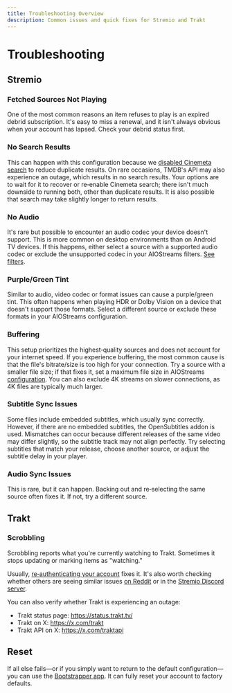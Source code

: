 ```yaml
---
title: Troubleshooting Overview
description: Common issues and quick fixes for Stremio and Trakt
---
```


# Troubleshooting

## Stremio

### Fetched Sources Not Playing
One of the most common reasons an item refuses to play is an expired debrid subscription. It's easy to miss a renewal, and it isn't always obvious when your account has lapsed. Check your debrid status first.

### No Search Results
This can happen with this configuration because we [disabled Cinemeta search](/preperations/cinebye) to reduce duplicate results. On rare occasions, TMDB's API may also experience an outage, which results in no search results. Your options are to wait for it to recover or re‑enable Cinemeta search; there isn't much downside to running both, other than duplicate results. It is also possible that search may take slightly longer to return results.

### No Audio
It's rare but possible to encounter an audio codec your device doesn't support. This is more common on desktop environments than on Android TV devices. If this happens, either select a source with a supported audio codec or exclude the unsupported codec in your AIOStreams filters. [See filters](/configuration/filters).

### Purple/Green Tint
Similar to audio, video codec or format issues can cause a purple/green tint. This often happens when playing HDR or Dolby Vision on a device that doesn't support those formats. Select a different source or exclude these formats in your AIOStreams configuration.

### Buffering
This setup prioritizes the highest‑quality sources and does not account for your internet speed. If you experience buffering, the most common cause is that the file's bitrate/size is too high for your connection. Try a source with a smaller file size; if that fixes it, set a maximum file size in AIOStreams [configuration](/configuration/filters). You can also exclude 4K streams on slower connections, as 4K files are typically much larger.

### Subtitle Sync Issues
Some files include embedded subtitles, which usually sync correctly. However, if there are no embedded subtitles, the OpenSubtitles addon is used. Mismatches can occur because different releases of the same video may differ slightly, so the subtitle track may not align perfectly. Try selecting subtitles that match your release, choose another source, or adjust the subtitle delay in your player.

### Audio Sync Issues

This is rare, but it can happen. Backing out and re‑selecting the same source often fixes it. If not, try a different source.

## Trakt

### Scrobbling
Scrobbling reports what you're currently watching to Trakt. Sometimes it stops updating or marking items as "watching."

Usually, [re‑authenticating your account](/accounts/trakt) fixes it. It's also worth checking whether others are seeing similar issues [on Reddit](https://www.reddit.com/r/Stremio/) or in the [Stremio Discord server](https://discord.com/invite/zNRf6YF).

You can also verify whether Trakt is experiencing an outage:
- Trakt status page: https://status.trakt.tv/
- Trakt on X: https://x.com/trakt
- Trakt API on X: https://x.com/traktapi

## Reset

If all else fails—or if you simply want to return to the default configuration—you can use the [Bootstrapper app](https://bootstrapper.stremaddon.net/). It can fully reset your account to factory defaults.